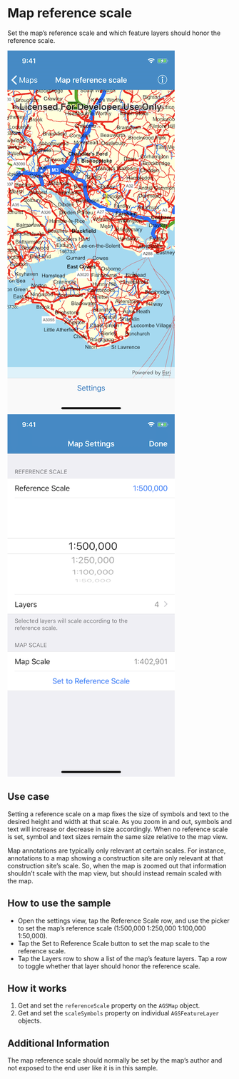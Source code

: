 # Map reference scale

Set the map’s reference scale and which feature layers should honor the
reference scale.

![Image of Map](image1.png) ![Image of Map Settings](image2.png)

## Use case

Setting a reference scale on a map fixes the size of symbols and text to
the desired height and width at that scale. As you zoom in and out,
symbols and text will increase or decrease in size accordingly. When no
reference scale is set, symbol and text sizes remain the same size
relative to the map view.

Map annotations are typically only relevant at certain scales. For
instance, annotations to a map showing a construction site are only
relevant at that construction site’s scale. So, when the map is zoomed
out that information shouldn’t scale with the map view, but should
instead remain scaled with the map.

## How to use the sample

  - Open the settings view, tap the Reference Scale row, and use the
    picker to set the map’s reference scale (1:500,000 1:250,000
    1:100,000 1:50,000).
  - Tap the Set to Reference Scale button to set the map scale to the
    reference scale.
  - Tap the Layers row to show a list of the map’s feature layers. Tap a
    row to toggle whether that layer should honor the reference scale.

## How it works

1.  Get and set the `referenceScale` property on the `AGSMap` object.
2.  Get and set the `scaleSymbols` property on individual
    `AGSFeatureLayer` objects.

## Additional Information

The map reference scale should normally be set by the map’s author and
not exposed to the end user like it is in this sample.
